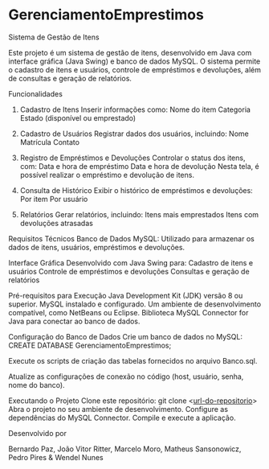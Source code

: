 # GerenciamentoEmprestimos

Sistema de Gestão de Itens

Este projeto é um sistema de gestão de itens, desenvolvido em Java com interface gráfica (Java Swing) e banco de dados MySQL. O sistema permite o cadastro de itens e usuários, controle de empréstimos e devoluções, além de consultas e geração de relatórios.

Funcionalidades
1. Cadastro de Itens
Inserir informações como:
Nome do item
Categoria
Estado (disponível ou emprestado)

2. Cadastro de Usuários
Registrar dados dos usuários, incluindo:
Nome
Matrícula
Contato

3. Registro de Empréstimos e Devoluções
Controlar o status dos itens, com:
Data e hora de empréstimo
Data e hora de devolução
Nesta tela, é possível realizar o empréstimo e devolução de itens.

4. Consulta de Histórico
Exibir o histórico de empréstimos e devoluções:
Por item
Por usuário

5. Relatórios
Gerar relatórios, incluindo:
Itens mais emprestados
Itens com devoluções atrasadas

Requisitos Técnicos
Banco de Dados
MySQL: Utilizado para armazenar os dados de itens, usuários, empréstimos e devoluções.

Interface Gráfica
Desenvolvido com Java Swing para:
Cadastro de itens e usuários
Controle de empréstimos e devoluções
Consultas e geração de relatórios

Pré-requisitos para Execução
Java Development Kit (JDK) versão 8 ou superior.
MySQL instalado e configurado.
Um ambiente de desenvolvimento compatível, como NetBeans ou Eclipse.
Biblioteca MySQL Connector for Java para conectar ao banco de dados.

Configuração do Banco de Dados
Crie um banco de dados no MySQL:
CREATE DATABASE GerenciamentoEmprestimos;

Execute os scripts de criação das tabelas fornecidos no arquivo Banco.sql.

Atualize as configurações de conexão no código (host, usuário, senha, nome do banco).

Executando o Projeto
Clone este repositório:
git clone <[url-do-repositorio](https://github.com/pireszx/GerenciamentoEmprestimos.git)>
Abra o projeto no seu ambiente de desenvolvimento.
Configure as dependências do MySQL Connector.
Compile e execute a aplicação.

Desenvolvido por

Bernardo Paz, João Vitor Ritter, Marcelo Moro, Matheus Sansonowicz, Pedro Pires & Wendel Nunes

